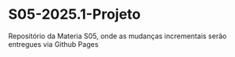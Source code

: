 # S05-2025.1-Projeto
Repositório da Materia S05, onde as mudanças incrementais serão entregues via Github Pages
